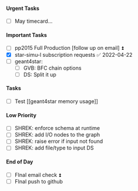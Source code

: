#### Urgent Tasks
- [ ] May timecard...
#### Important Tasks
- [ ] pp2015 Full Production [follow up on email] ⏫
- [x] star-simu-l subscription requests ✅ 2022-04-22
- [ ] geant4star: 
	- [ ] GVB: BFC chain options
	- [ ] DS: Split it up
#### Tasks
- [ ] Test [[geant4star memory usage]]
#### Low Priority
- [ ] SHREK: enforce schema at runtime
- [ ] SHREK: add I/O nodes to the graph
- [ ] SHREK: raise error if input not found
- [ ] SHREK: add file/type to input DS
#### End of Day
- [ ] FInal email check ⏫
- [ ] FInal push to github
